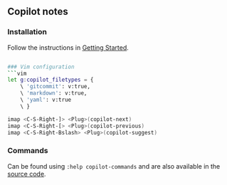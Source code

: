 ## Copilot notes

### Installation
Follow the instructions in [Getting Started](https://github.com/github/copilot.vim#getting-started).
```bash

### Vim configuration
```vim
let g:copilot_filetypes = {
    \ 'gitcommit': v:true,
    \ 'markdown': v:true,
    \ 'yaml': v:true
    \ }

imap <C-S-Right-]> <Plug>(copilot-next)
imap <C-S-Right-[> <Plug>(copilot-previous)
imap <C-S-Right-Bslash> <Plug>(copilot-suggest)
```

### Commands
Can be found using `:help copilot-commands` and are also available in the
[source code](https://github.com/github/copilot.vim/blob/release/doc/copilot.txt).
